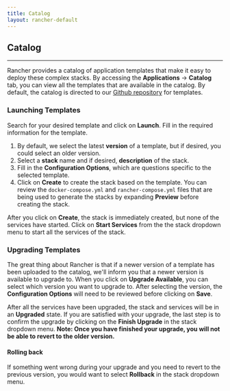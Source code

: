 ```yaml
---
title: Catalog
layout: rancher-default
---
```


## Catalog
---

Rancher provides a catalog of application templates that make it easy to deploy these complex stacks. By accessing the **Applications** -> **Catalog** tab, you can view all the templates that are available in the catalog. By default, the catalog is directed to our [Github repository](https://github.com/rancher/rancher-catalog) for templates. 

### Launching Templates 

Search for your desired template and click on **Launch**. Fill in the required information for the template.

1. By default, we select the latest **version** of a template, but if desired, you could select an older version. 
2. Select a **stack** name and if desired, **description** of the stack. 
3. Fill in the **Configuration Options**, which are questions specific to the selected template. 
4. Click on **Create** to create the stack based on the template. You can review the `docker-compose.yml` and `rancher-compose.yml` files that are being used to generate the stacks by expanding **Preview** before creating the stack. 

After you click on **Create**, the stack is immediately created, but none of the services have started. Click on **Start Services** from the the stack dropdown menu to start all the services of the stack. 

### Upgrading Templates

The great thing about Rancher is that if a newer version of a template has been uploaded to the catalog, we'll inform you that a newer version is available to upgrade to. When you click on **Upgrade Available**, you can select which version you want to upgrade to. After selecting the version, the **Configuration Options** will need to be reviewed before clicking on **Save**. 

After all the services have been upgraded, the stack and services will be in an **Upgraded** state. If you are satisfied with your upgrade, the last step is to confirm the upgrade by clicking on the **Finish Upgrade** in the stack dropdown menu. **Note: Once you have finished your upgrade, you will not be able to revert to the older version.**

#### Rolling back 

If something went wrong during your upgrade and you need to revert to the previous version, you would want to select **Rollback** in the stack dropdown menu. 

